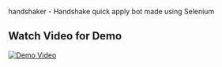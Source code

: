 handshaker - Handshake quick apply bot made using Selenium


## Watch Video for Demo
[![Demo Video](https://img.youtube.com/vi/34GiNbJ4ECc/0.jpg)](https://youtu.be/34GiNbJ4ECc)
